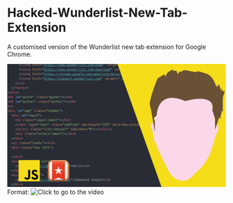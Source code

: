 # Hacked-Wunderlist-New-Tab-Extension
A customised version of the Wunderlist new tab extension for Google Chrome.


![Video Thumbnail](/Thumbnail_wunderlist.jpg)
Format: ![Click to go to the video](url)
